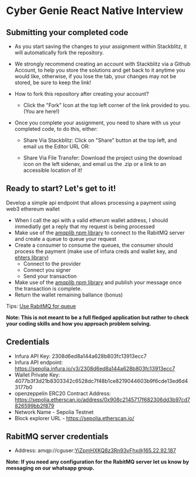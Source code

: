 # Cyber Genie React Native Interview

## Submitting your completed code

- As you start saving the changes to your assignment within Stackblitz, it will automatically fork the repository.

- We strongly recommend creating an account with Stackblitz via a Github Account, to help you store the solutions and get back to it
  anytime you would like, otherwise, if you lose the tab, your changes may not be stored, be sure to keep the link!

- How to fork this repository after creating your account?

  - Click the "Fork" Icon at the top left corner of the link provided to you. (You are here!)

- Once you complete your assignment, you need to share with us your completed code, to do this, either:

  - Share Via Stackblitz: Click on "Share" button at the top left, and email us the Editor URL OR:

  - Share Via File Transfer: Download the project using the download icon on the left sidenav, and email us the .zip or a link to an accessible location of it!

## Ready to start? Let's get to it!

Develop a simple api endpoint that allows processing a payment using web3 ethereum wallet

- When I call the api with a valid etherum wallet address, I should immediatly get a reply that my request is being processed
- Make use of the [amqplib npm library](https://github.com/amqp-node/amqplib) to connect to the RabitMQ server and create a queue to queue your request
- Create a consumer to consume the queues, the consumer should process the payment (make use of infura creds and wallet key, and [ehters library](https://github.com/ethers-io/ethers.js?tab=readme-ov-file))
  - Connect to the provider
  - Connect you signer
  - Send your transaction
- Make use of the [amqplib npm library](https://github.com/amqp-node/amqplib) and publish your message once the transaction is complete.
- Return the wallet remaining ballance (bonus)

Tips: [Use RabitMQ for queue](https://www.rabbitmq.com)

**Note: This is not meant to be a full fledged application but rather to check your coding skills and how you approach problem solving.**

## Credentials

- Infura API Key: 2308d6ed8a144a628b803fc13913ecc7
- Infura API endpoint: https://sepolia.infura.io/v3/2308d6ed8a144a628b803fc13913ecc7
- Wallet Private Key: 4077b3f3d21b8303342c6528dc7f48b1ce8219044603b9f6cde13ed6d43177b0
- openzeppelin ERC20 Contract Address: https://sepolia.etherscan.io/address/0x908c2145717f682306dd3b97cd7826599bb2f879
- Network Name - Sepolia Testnet
- Block explorer URL - https://sepolia.etherscan.io/

## RabitMQ server credentials

- Address: amqp://cguser:YiZpmHXKQ8z3Rn93vFhx@165.22.92.187

**Note: If you need any configuration for the RabitMQ server let us know by messaging on our whatsapp group.**

